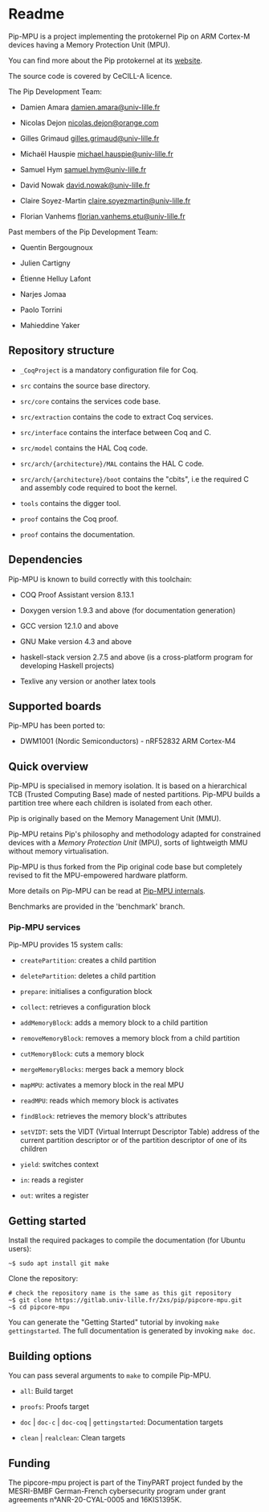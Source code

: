 

# Readme

Pip-MPU is a project implementing the protokernel Pip on ARM Cortex-M devices having a Memory Protection Unit (MPU).



You can find more about the Pip protokernel at its [website](http://pip.univ-lille.fr/).



The source code is covered by CeCILL-A licence.


The Pip Development Team:

* Damien Amara <damien.amara@univ-lille.fr>

* Nicolas Dejon <nicolas.dejon@orange.com>

* Gilles Grimaud <gilles.grimaud@univ-lille.fr>

* Michaël Hauspie <michael.hauspie@univ-lille.fr>

* Samuel Hym <samuel.hym@univ-lille.fr>

* David Nowak <david.nowak@univ-lille.fr>

* Claire Soyez-Martin <claire.soyezmartin@univ-lille.fr>

* Florian Vanhems <florian.vanhems.etu@univ-lille.fr>

Past members of the Pip Development Team:


* Quentin Bergougnoux

* Julien Cartigny

* Étienne Helluy Lafont

* Narjes Jomaa

* Paolo Torrini

* Mahieddine Yaker



## Repository structure



* `_CoqProject` is a mandatory configuration file for Coq.

* `src` contains the source base directory.

* `src/core` contains the services code base.

* `src/extraction` contains the code to extract Coq services.

* `src/interface` contains the interface between Coq and C.

* `src/model` contains the HAL Coq code.

* `src/arch/{architecture}/MAL` contains the HAL C code.

* `src/arch/{architecture}/boot` contains the "cbits", i.e the required C and assembly code required to boot the kernel.

* `tools` contains the digger tool.

* `proof` contains the Coq proof.

* `proof` contains the documentation.


## Dependencies

Pip-MPU is known to build correctly with this toolchain:



* COQ Proof Assistant version 8.13.1

* Doxygen version 1.9.3 and above (for documentation generation)

* GCC version 12.1.0 and above

* GNU Make version 4.3 and above

* haskell-stack version 2.7.5 and above (is a cross-platform program for developing Haskell projects)

* Texlive any version or another latex tools


## Supported boards

Pip-MPU has been ported to:

* DWM1001 (Nordic Semiconductors) - nRF52832 ARM Cortex-M4

## Quick overview

Pip-MPU is specialised in memory isolation.
It is based on a hierarchical TCB (Trusted Computing Base) made of nested partitions.
Pip-MPU builds a partition tree where each children is isolated from each other.

Pip is originally based on the Memory Management Unit (MMU).

Pip-MPU retains Pip's philosophy and methodology adapted for constrained devices with a *Memory Protection Unit* (MPU), sorts of lightweigth MMU without memory virtualisation.

Pip-MPU is thus forked from the Pip original code base but completely revised to fit the MPU-empowered hardware platform.

More details on Pip-MPU can be read at [Pip-MPU internals](PipInternals.md).

Benchmarks are provided in the 'benchmark' branch.

### Pip-MPU services

Pip-MPU provides 15 system calls:

* `createPartition`: creates a child partition

* `deletePartition`: deletes a child partition

* `prepare`: initialises a configuration block

* `collect`: retrieves a configuration block

* `addMemoryBlock`: adds a memory block to a child partition

* `removeMemoryBlock`: removes a memory block from a child partition

* `cutMemoryBlock`: cuts a memory block

* `mergeMemoryBlocks`: merges back a memory block

* `mapMPU`: activates a memory block in the real MPU

* `readMPU`: reads which memory block is activates

* `findBlock`: retrieves the memory block's attributes

* `setVIDT`: sets the VIDT (Virtual Interrupt Descriptor Table) address of the current partition descriptor or of the partition descriptor of one of its children

* `yield`: switches context

* `in`: reads a register

* `out`: writes a register

## Getting started

Install the required packages to compile the documentation (for Ubuntu users):

```console
~$ sudo apt install git make
```

Clone the repository:
```console
# check the repository name is the same as this git repository
~$ git clone https://gitlab.univ-lille.fr/2xs/pip/pipcore-mpu.git
~$ cd pipcore-mpu
```

You can generate the "Getting Started" tutorial by invoking `make gettingstarted`. The full documentation is generated by invoking `make doc`.

## Building options



You can pass several arguments to ```make``` to compile Pip-MPU.



* `all`: Build target

* `proofs`: Proofs target

* `doc` | `doc-c` | `doc-coq` | `gettingstarted`: Documentation targets

* `clean` | `realclean`: Clean targets

## Funding

The pipcore-mpu project is part of the TinyPART project funded by the
MESRI-BMBF German-French cybersecurity program under grant agreements
n°ANR-20-CYAL-0005 and 16KIS1395K.
